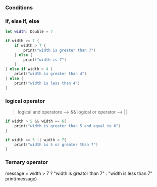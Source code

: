 ### **Conditions**

### if, else if, else

```swift
let width: Double = 7

if width >= 7 {
    if width > 7 {
        print("width is greater than 7")
    } else {
        print("width is 7")
    }
} else if width > 4 {
    print("width is greater than 4")
} else {
    print("width is less than 4")
}

```

### logical operator

> logical and operatore --> &&
> logical or operator --> ||

```swift
if width > 5 && width == 6{
    print("width is greater than 5 and equal to 6")
}

if width == 5 || width > 7{
    print("width is 5 or greater than 7")
}
```

### Ternary operator

message = width > 7 ? "width is greator than 7" : "width is less than 7"
print(message)
